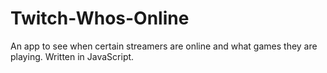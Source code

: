 # Twitch-Whos-Online
An app to see when certain streamers are online and what games they are playing. Written in JavaScript.
